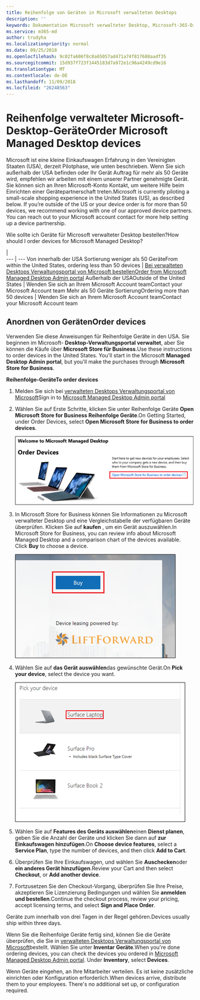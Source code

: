 ```yaml
---
title: Reihenfolge von Geräten in Microsoft verwalteten Desktops
description: ''
keywords: Dokumentation Microsoft verwalteter Desktop, Microsoft-365-Dienst
ms.service: m365-md
author: trudyha
ms.localizationpriority: normal
ms.date: 09/25/2018
ms.openlocfilehash: 9c02fa606f8c8a65057ad471a74f817688aadf35
ms.sourcegitcommit: 15d937f723f1445183d7a972e1c96a4249cd9e16
ms.translationtype: MT
ms.contentlocale: de-DE
ms.lasthandoff: 11/09/2018
ms.locfileid: "26248563"
---
```

# <a name="order-microsoft-managed-desktop-devices"></a><span data-ttu-id="68969-103">Reihenfolge verwalteter Microsoft-Desktop-Geräte</span><span class="sxs-lookup"><span data-stu-id="68969-103">Order Microsoft Managed Desktop devices</span></span>

<span data-ttu-id="68969-p101">Microsoft ist eine kleine Einkaufswagen Erfahrung in den Vereinigten Staaten (USA), derzeit Pilotphase, wie unten beschrieben. Wenn Sie sich außerhalb der USA befinden oder Ihr Gerät Auftrag für mehr als 50 Geräte wird, empfehlen wir arbeiten mit einem unserer Partner genehmigte Gerät. Sie können sich an Ihren Microsoft-Konto Kontakt, um weitere Hilfe beim Einrichten einer Gerätepartnerschaft treten.</span><span class="sxs-lookup"><span data-stu-id="68969-p101">Microsoft is currently piloting a small-scale shopping experience in the United States (US), as described below. If you’re outside of the US or your device order is for more than 50 devices, we recommend working with one of our approved device partners. You can reach out to your Microsoft account contact for more help setting up a device partnership.</span></span>

<span data-ttu-id="68969-107">Wie sollte ich Geräte für Microsoft verwalteter Desktop bestellen?</span><span class="sxs-lookup"><span data-stu-id="68969-107">How should I order devices for Microsoft Managed Desktop?</span></span>

  |   
 --- | ---
<span data-ttu-id="68969-108">Von innerhalb der USA Sortierung weniger als 50 Geräte</span><span class="sxs-lookup"><span data-stu-id="68969-108">From within the United States, ordering less than 50 devices</span></span> | [<span data-ttu-id="68969-109">Bei verwalteten Desktops Verwaltungsportal von Microsoft bestellen</span><span class="sxs-lookup"><span data-stu-id="68969-109">Order from Microsoft Managed Desktop Admin portal</span></span>](https://aka.ms/mmdportal)
<span data-ttu-id="68969-110">Außerhalb der USA</span><span class="sxs-lookup"><span data-stu-id="68969-110">Outside of the United States</span></span> | <span data-ttu-id="68969-111">Wenden Sie sich an Ihrem Microsoft Account team</span><span class="sxs-lookup"><span data-stu-id="68969-111">Contact your Microsoft Account team</span></span>
<span data-ttu-id="68969-112">Mehr als 50 Geräte Sortierung</span><span class="sxs-lookup"><span data-stu-id="68969-112">Ordering more than 50 devices</span></span> | <span data-ttu-id="68969-113">Wenden Sie sich an Ihrem Microsoft Account team</span><span class="sxs-lookup"><span data-stu-id="68969-113">Contact your Microsoft Account team</span></span>

## <a name="order-devices"></a><span data-ttu-id="68969-114">Anordnen von Geräten</span><span class="sxs-lookup"><span data-stu-id="68969-114">Order devices</span></span>
<span data-ttu-id="68969-p102">Verwenden Sie diese Anweisungen für Reihenfolge Geräte in den USA. Sie beginnen im Microsoft- **Desktop-Verwaltungsportal verwaltet**, aber Sie können die Käufe über **Microsoft Store für Business**.</span><span class="sxs-lookup"><span data-stu-id="68969-p102">Use these instructions to order devices in the United States. You'll start in the Microsoft **Managed Desktop Admin portal**, but you'll make the purchases through **Microsoft Store for Business**.</span></span> 

 <span data-ttu-id="68969-117">**Reihenfolge-Geräte**</span><span class="sxs-lookup"><span data-stu-id="68969-117">**To order devices**</span></span>
 1. <span data-ttu-id="68969-118">Melden Sie sich bei [verwalteten Desktops Verwaltungsportal von Microsoft](https://aka.ms/mmdportal)</span><span class="sxs-lookup"><span data-stu-id="68969-118">Sign in to [Microsoft Managed Desktop Admin portal](https://aka.ms/mmdportal)</span></span>
 2. <span data-ttu-id="68969-119">Wählen Sie auf Erste Schritte, klicken Sie unter Reihenfolge Geräte **Open Microsoft Store for Business Reihenfolge Geräte**.</span><span class="sxs-lookup"><span data-stu-id="68969-119">On Getting Started, under Order Devices, select **Open Microsoft Store for Business to order devices**.</span></span>
 
    ![Erste Schritte, bestellen Sie Geräte](images/mmd-order-devices.png)
    
3. <span data-ttu-id="68969-p103">In Microsoft Store for Business können Sie Informationen zu Microsoft verwalteter Desktop und eine Vergleichstabelle der verfügbaren Geräte überprüfen. Klicken Sie auf **kaufen** , um ein Gerät auszuwählen.</span><span class="sxs-lookup"><span data-stu-id="68969-p103">In Microsoft Store for Business, you can review info about Microsoft Managed Desktop and a comparison chart of the devices available. Click **Buy** to choose a device.</span></span> 

    ![Anmelden für Unternehmen, kaufen](images/msfb-buy.png)

4. <span data-ttu-id="68969-124">Wählen Sie auf **das Gerät auswählen**das gewünschte Gerät.</span><span class="sxs-lookup"><span data-stu-id="68969-124">On **Pick your device**, select the device you want.</span></span> 

    ![Anmelden für Unternehmen, Gerät auswählen](images/msfb-pick-device.png)

5. <span data-ttu-id="68969-126">Wählen Sie auf **Features des Geräts auswählen**einen **Dienst planen**, geben Sie die Anzahl der Geräte und klicken Sie dann auf **zur Einkaufswagen hinzufügen**.</span><span class="sxs-lookup"><span data-stu-id="68969-126">On **Choose device features**, select a **Service Plan**, type the number of devices, and then click **Add to Cart**.</span></span>

6. <span data-ttu-id="68969-127">Überprüfen Sie Ihre Einkaufswagen, und wählen Sie **Auschecken**oder **ein anderes Gerät hinzufügen**.</span><span class="sxs-lookup"><span data-stu-id="68969-127">Review your Cart and then select **Checkout**, or **Add another device**.</span></span> 

7. <span data-ttu-id="68969-128">Fortzusetzen Sie den Checkout-Vorgang, überprüfen Sie Ihre Preise, akzeptieren Sie Lizenzierung Bedingungen und wählen Sie **anmelden und bestellen**.</span><span class="sxs-lookup"><span data-stu-id="68969-128">Continue the checkout process, review your pricing, accept licensing terms, and select **Sign and Place Order**.</span></span> 

<span data-ttu-id="68969-129">Geräte zum innerhalb von drei Tagen in der Regel gehören.</span><span class="sxs-lookup"><span data-stu-id="68969-129">Devices usually ship within three days.</span></span> 

<span data-ttu-id="68969-p104">Wenn Sie die Reihenfolge Geräte fertig sind, können Sie die Geräte überprüfen, die Sie in [verwalteten Desktops Verwaltungsportal von Microsoft](https://aka.ms/mmdportal)bestellt. Wählen Sie unter **Inventar** **Geräte**.</span><span class="sxs-lookup"><span data-stu-id="68969-p104">When you're done ordering devices, you can check the devices you ordered in [Microsoft Managed Desktop Admin portal](https://aka.ms/mmdportal). Under **Inventory**, select **Devices**.</span></span> 

<span data-ttu-id="68969-p105">Wenn Geräte eingehen, an Ihre Mitarbeiter verteilen. Es ist keine zusätzliche einrichten oder Konfiguration erforderlich.</span><span class="sxs-lookup"><span data-stu-id="68969-p105">When devices arrive, distribute them to your employees. There's no additional set up, or configuration required.</span></span> 

